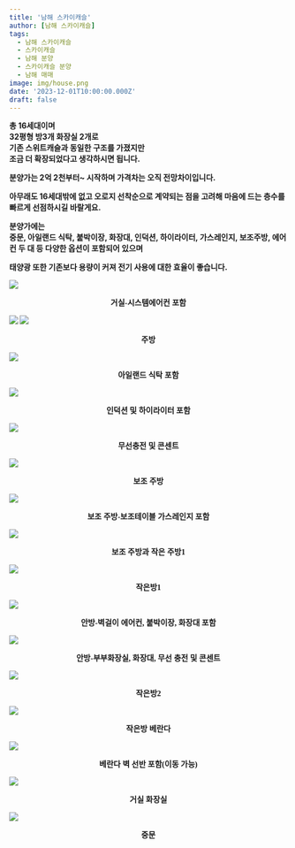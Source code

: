 ```yaml
---
title: '남해 스카이캐슬'
author: [남해 스카이캐슬]
tags:
  - 남해 스카이캐슬
  - 스카이캐슬
  - 남해 분양
  - 스카이캐슬 분양
  - 남해 매매
image: img/house.png
date: '2023-12-01T10:00:00.000Z'
draft: false
---
```

<b>총 16세대이며<br>
32평형 방3개 화장실 2개로<br>
기존 스위트캐슬과 동일한 구조를 가졌지만<br>
조금 더 확장되었다고 생각하시면 됩니다.

분양가는 2억 2천부터~ 시작하며 가격차는 오직 전망차이입니다.

아무래도 16세대밖에 없고 오로지 선착순으로 계약되는 점을 고려해 마음에 드는 층수를 빠르게 선점하시길 바랄게요.

분양가에는 <br>중문, 아일랜드 식탁, 붙박이장, 화장대, 인덕션, 하이라이터, 가스레인지, 보조주방, 에어컨 두 대 등 다양한 옵션이 포함되어 있으며

태양광 또한 기존보다 용량이 커져 전기 사용에 대한 효율이 좋습니다.</br>


<img src="./img/1.jpg">
<p style="text-align: center; font-family : 고딕">거실-시스템에어컨 포함</p>
<img src="./img/2.jpg">
<img src="./img/3.jpg">
<p style="text-align: center; font-family : 고딕">주방</p>
<img src="./img/4.jpg">
<p style="text-align: center; font-family : 고딕">아일랜드 식탁 포함</p>
<img src="./img/5.jpg">
<p style="text-align: center; font-family : 고딕">인덕션 및 하이라이터 포함</p>
<img src="./img/6.jpg">
<p style="text-align: center; font-family : 고딕">무선충전 및 콘센트</p>
<img src="./img/7.jpg">
<p style="text-align: center; font-family : 고딕">보조 주방</p>
<img src="./img/8.jpg">
<p style="text-align: center; font-family : 고딕">보조 주방-보조테이블 가스레인지 포함</p>
<img src="./img/9.jpg">
<p style="text-align: center; font-family : 고딕">보조 주방과 작은 주방1</p>
<img src="./img/10.jpg">
<p style="text-align: center; font-family : 고딕">작은방1</p>
<img src="./img/11.jpg">
<p style="text-align: center; font-family : 고딕">안방-벽걸이 에어컨, 붙박이장, 화장대 포함</p>
<img src="./img/12.jpg">
<p style="text-align: center; font-family : 고딕">안방-부부화장실, 화장대, 무선 충전 및 콘센트</p>
<img src="./img/13.jpg">
<p style="text-align: center; font-family : 고딕">작은방2</p>
<img src="./img/14.jpg">
<p style="text-align: center; font-family : 고딕">작은방 베란다</p>
<img src="./img/15.jpg">
<p style="text-align: center; font-family : 고딕">베란다 벽 선반 포함(이동 가능)</p>
<img src="./img/16.jpg">
<p style="text-align: center; font-family : 고딕">거실 화장실</p>
<img src="./img/17.jpg">
<p style="text-align: center; font-family : 고딕">중문</p>


#